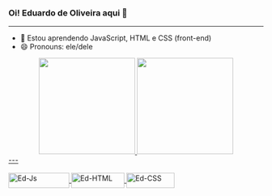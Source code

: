 ### Oi! Eduardo de Oliveira aqui 👋
---
- 🌱 Estou aprendendo JavaScript, HTML e CSS (front-end)
- 😄 Pronouns: ele/dele

<div align="center">
  <a href="https://https://github.com/EdOzz42">
  <img height="190em" src="https://github-readme-stats.vercel.app/api?username=edozz42&show_icons=true&theme=vue-dark&include_all_commits=true&count_private=true"/>
  <img height="190em" src="https://github-readme-stats.vercel.app/api/top-langs/?username=edozz42&layout=Demo&langs_count=7&theme=vue-dark"/>
</div>
---
<div style="display: inline_block"><br>
  <img align="center" alt="Ed-Js" height="30" width="120" src="https://img.shields.io/badge/JavaScript-F7DF1E?style=for-the-badge&logo=javascript&logoColor=black">
  <img align="center" alt="Ed-HTML" height="30" width="105" src="https://img.shields.io/badge/HTML5-E34F26?style=for-the-badge&logo=html5&logoColor=white">
  <img align="center" alt="Ed-CSS" height="30" width="95" src="https://img.shields.io/badge/CSS3-1572B6?style=for-the-badge&logo=css3&logoColor=white">
</div>
